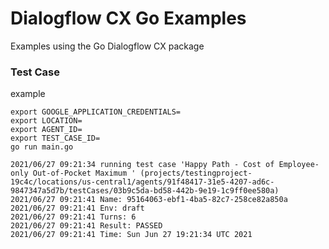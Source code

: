 # Dialogflow CX Go Examples

Examples using the Go Dialogflow CX package



### Test Case

example

```
export GOOGLE_APPLICATION_CREDENTIALS=
export LOCATION=
export AGENT_ID=
export TEST_CASE_ID=
go run main.go

2021/06/27 09:21:34 running test case 'Happy Path - Cost of Employee-only Out-of-Pocket Maximum ' (projects/testingproject-19c4c/locations/us-central1/agents/91f48417-31e5-4207-ad6c-9847347a5d7b/testCases/03b9c5da-bd58-442b-9e19-1c9ff0ee580a)
2021/06/27 09:21:41 Name: 95164063-ebf1-4ba5-82c7-258ce82a850a
2021/06/27 09:21:41 Env: draft
2021/06/27 09:21:41 Turns: 6
2021/06/27 09:21:41 Result: PASSED
2021/06/27 09:21:41 Time: Sun Jun 27 19:21:34 UTC 2021

```
